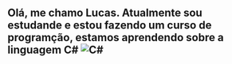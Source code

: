 ## Olá, me chamo Lucas. Atualmente sou estudande e estou fazendo um curso de programção, estamos aprendendo sobre a linguagem C# ![C#](https://img.shields.io/badge/c%23-%23239120.svg?style=for-the-badge&logo=csharp&logoColor=white)
